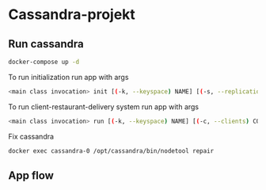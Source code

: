# Cassandra-projekt

## Run cassandra

```bash
docker-compose up -d
```

To run initialization run app with args

```bash
<main class invocation> init [(-k, --keyspace) NAME] [(-s, --replication-strategy) STRATEGY] [(-f, --replication-factor) FACTOR] [--contact-point ADDRESS] [-v, --verbose]
```

To run client-restaurant-delivery system run app with args

```bash
<main class invocation> run [(-k, --keyspace) NAME] [(-c, --clients) COUNT] [(-r, --restaurants) COUNT] [(-d, --delivery-couriers) COUNT] [-v, --verbose]
```

Fix cassandra
```bash
docker exec cassandra-0 /opt/cassandra/bin/nodetool repair
```

## App flow

